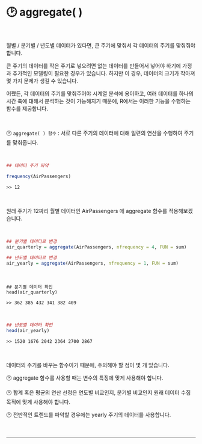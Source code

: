 # 🕑 aggregate( )  

<br>  


 

월별 / 분기별 / 년도별 데이터가 있다면, 큰 주기에 맞춰서 각 데이터의 주기를 맞춰줘야 합니다.  



큰 주기의 데이터를 작은 주기로 넣으려면 없는 데이터를 만들어서 넣어야 하기에 가정과 추가적인 모델링이 필요한 경우가 있습니다. 하지만 이 경우, 데이터의 크기가 작아져 몇 가지 문제가 생길 수 있습니다.  



어쨌든, 각 데이터의 주기를 맞춰주어야 시계열 분석에 용이하고, 여러 데이터를 하나의 시간 축에 대해서 분석하는 것이 가능해지기 때문에, R에서는 이러한 기능을 수행하는 함수를 제공합니다.  


<br>  


 

 

🕑 `aggregate( ) 함수`  : 서로 다른 주기의 데이터에 대해 일련의 연산을 수행하여 주기를 맞춰줍니다.  

<br>  

 
```r
## 데이터 주기 파악

frequency(AirPassengers)
```  
```
>> 12
```  

<br>  

원래 주기가 12짜리 월별 데이터인 AirPassengers 에 aggregate 함수를 적용해보겠습니다.  

<br>  

 
```r
## 분기별 데이터로 변경
air_quarterly = aggregate(AirPassengers, nfrequency = 4, FUN = sum)

## 년도별 데이터로 변경
air_yearly = aggregate(AirPassengers, nfrequency = 1, FUN = sum)
```  

<br>  
 
```
## 분기별 데이터 확인
head(air_quarterly)
```  
```
>> 362 385 432 341 382 409
```  

<br>

```r
## 년도별 데이터 확인
head(air_yearly)
```  
```
>> 1520 1676 2042 2364 2700 2867
```  

<br>  

 

데이터의 주기를 바꾸는 함수이기 때문에, 주의해야 할 점이 몇 개 있습니다.

 

🕑 aggregate 함수를 사용할 때는 변수의 특징에 맞게 사용해야 합니다.

 

🕑 합계 혹은 평균의 연산 선정은 연도별 비교인지, 분기별 비교인지 원래 데이터 수집 목적에 맞게 사용해야 합니다.

 

🕑 전반적인 트렌드를 파악할 경우에는 yearly 주기의 데이터를 사용합니다.  

<br>  

***  

 

 


